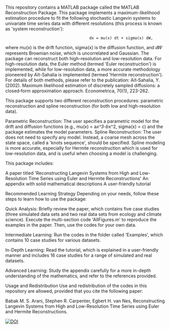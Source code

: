 This repository contains a MATLAB package called the MATLAB Reconstruction Package. This package implements a maximum-likelihood estimation procedure to fit the following stochastic Langevin systems to univariate time series data with different resolutions (this process is known as 'system reconstruction'):

                                         dx = mu(x) dt + sigma(x) dW,
                                                                                                                                 
where mu(x) is the drift function, sigma(x) is the diffusion function, and 𝑑𝑊 represents Brownian noise, which is uncorrelated and Gaussian. The package can reconstruct both high-resolution and low-resolution data. For high-resolution data, the Euler method (termed 'Euler reconstruction') is implemented,
while for low-resolution data, a more accurate methodology pioneered by Aït-Sahalia is implemented (termed 'Hermite reconstruction'). For details of both methods, please refer to the publication: Aït‐Sahalia, Y. (2002). Maximum likelihood estimation of discretely sampled diffusions: a closed‐form approximation approach. Econometrica, 70(1), 223-262.

This package supports two different reconstruction procedures: parametric reconstruction and spline reconstruction (for both low and high-resolution data).

Parametric Reconstruction: The user specifies a parametric model for the drift and diffusion functions (e.g., mu(x) = a*x^3-b*x^2, sigma(x) = c) and the package estimates the model parameters.
Spline Reconstruction: The user does not need to specify any model. Instead, a coarse mesh across the state space, called a 'knots sequence', should be specified. Spline modeling is more accurate, especially for Hermite reconstruction which
is used for low-resolution data, and is useful when choosing a model is challenging. 

This package includes:

A paper titled 'Reconstructing Langevin Systems from High and Low-Resolution Time Series using Euler and Hermite Reconstructions'
An appendix with solid mathematical descriptions
A user-friendly tutorial

Recommended Learning Strategy
Depending on your needs, follow these steps to learn how to use the package:

Quick Analysis:
Briefly review the paper, which contains five case studies (three simulated data sets and two real data sets from ecology and climate science). Execute the multi-section code 'AllFigures.m' to reproduce the examples in the paper. Then, use the codes for your own data.

Intermediate Learning:
Run the codes in the folder called 'Examples', which contains 10 case studies for various datasets.

In-Depth Learning:
Read the tutorial, which is explained in a user-friendly manner and includes 16 case studies for a range of simulated and real datasets.

Advanced Learning:
Study the appendix carefully for a more in-depth understanding of the mathematics, and refer to the references provided.

Usage and Redistribution
Use and redistribution of the codes in this repository are allowed, provided that you cite the following paper:

Babak M. S. Arani, Stephen R. Carpenter, Egbert H. van Nes, Reconstructing Langevin Systems from High and Low-Resolution Time Series using Euler and Hermite Reconstructions.

[![DOI](https://zenodo.org/badge/805855376.svg)](https://zenodo.org/doi/10.5281/zenodo.11319356)
